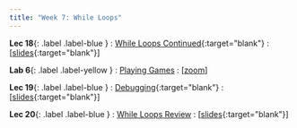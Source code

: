 ```yaml
---
title: "Week 7: While Loops"
---
```


**Lec 18**{: .label .label-blue }
: [While Loops Continued](https://edstem.org/us/courses/60560/lessons/119966){:target="blank"}
  : [[slides](https://drive.google.com/file/d/1UJLFfLEzIFlcHxbeKcHnV4DCc_Mzacm-/view?usp=sharing){:target="blank"}\]

**Lab 6**{: .label .label-yellow }
: [Playing Games](https://edstem.org/us/courses/60560/lessons/119968)
  : [[zoom](https://morganstate.zoom.us/j/91916688161)\]

**Lec 19**{: .label .label-blue }
: [Debugging](https://edstem.org/us/courses/60560/lessons/120131){:target="blank"}
  : [[slides](https://drive.google.com/file/d/1obuyD_Xwg2L4SA6HRgCQonvuVwYupuIM/view?usp=sharing){:target="blank"}\]

**Lec 20**{: .label .label-blue }
: [While Loops Review](https://edstem.org/us/courses/60560/lessons/120190)
  : [[slides](https://drive.google.com/file/d/1ij-BClH9N3A00e_YDTOgfJ4ShA4Bsiwu/view?usp=sharing){:target="blank"}\]

